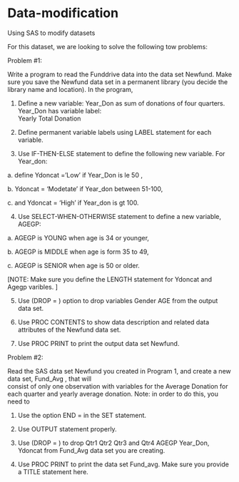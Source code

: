 # Data-modification
Using SAS to modify datasets

For this dataset, we are looking to solve the following tow problems:

Problem #1:

Write	a	program	to	read	the	Funddrive	data	into	the	data	set	Newfund.		Make	sure	you	save	the
Newfund data	set	in	a	permanent	library	(you	decide	the	library	name	and	location).		In	the	program,

1. Define	a	new	variable:	Year_Don	as	sum	of	donations	of	four	quarters.	Year_Don	has	variable	label:	
Yearly	Total	Donation

2. Define	permanent	variable	labels	using	LABEL	statement	for	each	variable.

3. Use	IF-THEN-ELSE	statement	to	define	the	following	new	variable.	For	Year_don:	
  
a. define			Ydoncat	=’Low’	if	Year_Don	is	le	50	,
  
b. Ydoncat	=	‘Modetate’			if	Year_don	between		51-100,	
  
c. and	Ydoncat	=	‘High’ if	Year_don	is	gt	100.

4. Use	SELECT-WHEN-OTHERWISE	statement	to	define	a	new	variable,	AGEGP:
 
a. AGEGP	is	YOUNG	when	age	is	34	or	younger,
  
b. AGEGP	is	MIDDLE	when	age	is	form	35	to	49,	
  
c. AGEGP	is	SENIOR	when	age	is	50	or	older.
  
[NOTE:	Make	sure	you	define	the	LENGTH	statement	for	Ydoncat	and	Agegp	varibles.	]

5. Use	(DROP	=	)	option	to	drop	variables	Gender		AGE	from	the	output	data	set.

6. Use	PROC	CONTENTS	to	show	data	description	and	related	data	attributes	of	the	Newfund	data	set.

7. Use	PROC	PRINT	to	print	the	output	data	set	Newfund.

Problem	#2:

Read	the	SAS	data	set	Newfund	you	created	in	Program	1,	and	create	a	new	data	set, Fund_Avg	,	that	will	
consist	of	only	one	observation	with	variables	for	the	Average	Donation	for	each	quarter	and	yearly	average	
donation.	Note:	in	order	to	do	this,	you	need	to

1. Use	the	option	END	=		in	the	SET	statement.

2. Use	OUTPUT	statement	properly.

3. Use	(DROP	=	)	to	drop	Qtr1	Qtr2	Qtr3	and	Qtr4	AGEGP	Year_Don,	Ydoncat	from	Fund_Avg	data	set	
you	are	creating.

4. Use	PROC	PRINT	to	print	the	data	set	Fund_avg.	Make sure	you	provide	a	TITLE	statement	here.
